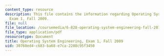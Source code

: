 ```yaml
---
content_type: resource
description: This file contains the information regarding Operating System Engineering,
  Exam 1, Fall 2009.
file: null
file_location: /coursemedia/6-828-operating-system-engineering-fall-2012/30760ed4c683ba68e7ca2288c95f3450_MIT6_828F12_q09_1.pdf
file_type: application/pdf
resourcetype: Document
title: Operating System Engineering, Exam 1, Fall 2009
uid: 30760ed4-c683-ba68-e7ca-2288c95f3450
---
```


